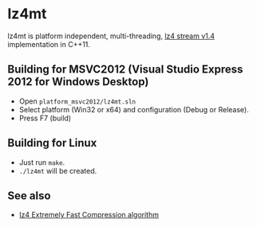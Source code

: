 ﻿# lz4mt

lz4mt is platform independent, multi-threading, 
[lz4 stream v1.4](https://docs.google.com/document/d/1gZbUoLw5hRzJ5Q71oPRN6TO4cRMTZur60qip-TE7BhQ/edit?pli=1)
implementation in C++11.

## Building for MSVC2012 (Visual Studio Express 2012 for Windows Desktop)

 - Open `platform_msvc2012/lz4mt.sln`
 - Select platform (Win32 or x64) and configuration (Debug or Release).
 - Press F7 (build)

## Building for Linux

 - Just run `make`.
 - `./lz4mt` will be created.

## See also

 - [lz4 Extremely Fast Compression algorithm](https://code.google.com/p/lz4/)
